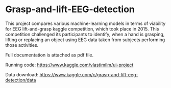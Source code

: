 # Grasp-and-lift-EEG-detection

This project compares various machine-learning models in terms of viability for EEG lift-and-grasp kaggle competition,  which took place in 2015.  This competition challenged its participants to identify, when a hand is grasping, lifting or replacing an object using EEG data taken from subjects performing those activities.

Full documentation is attached as pdf file.

Running code: https://www.kaggle.com/vlastimilm/ui-project

Data download: https://www.kaggle.com/c/grasp-and-lift-eeg-detection/data
